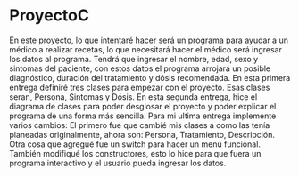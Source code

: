 # ProyectoC
En este proyecto, lo que intentaré hacer será un programa para ayudar a un médico a realizar recetas, lo que necesitará hacer el médico será ingresar los datos al programa. Tendrá que ingresar el nombre, edad, sexo y sintomas del paciente, con estos datos el programa arrojará un posible diagnóstico, duración del tratamiento y dósis recomendada. En esta primera entrega definiré tres clases para empezar con el proyecto. Esas clases seran, Persona, Sintomas y Dósis. En esta segunda entrega, hice el diagrama de clases para poder desglosar el proyecto y poder explicar el programa de una forma más sencilla. Para mi ultima entrega implemente varios cambios: El primero fue que cambié mis clases a como las tenía planeadas originalmente, ahora son: Persona, Tratamiento, Descripción. Otra cosa que agregué fue un switch para hacer un menú funcional. También modifiqué los constructores, esto lo hice para que fuera un programa interactivo y el usuario pueda ingresar los datos.
